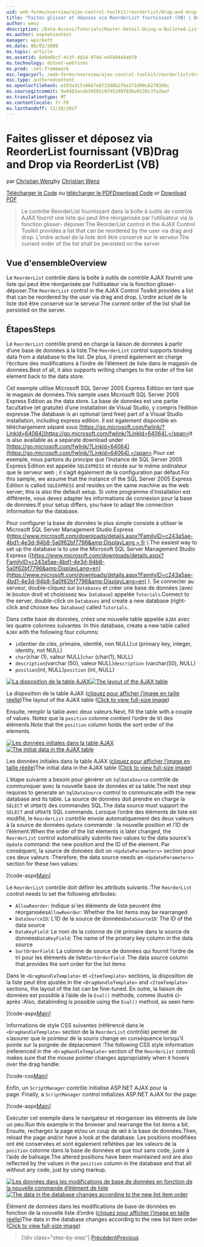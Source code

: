 ```yaml
---
uid: web-forms/overview/ajax-control-toolkit/reorderlist/drag-and-drop-via-reorderlist-vb
title: "Faites glisser et déposez via ReorderList fournissant (VB) | Documents Microsoft"
author: wenz
description: /Data-Access/Tutorials/Master-Detail-Using-a-Bulleted-List-of-Master-Records-with-a-Details-DataList-VB
ms.author: aspnetcontent
manager: wpickett
ms.date: 06/02/2008
ms.topic: article
ms.assetid: 848e6bcf-4c3f-4d14-974d-e45b9444ab79
ms.technology: dotnet-webforms
ms.prod: .net-framework
msc.legacyurl: /web-forms/overview/ajax-control-toolkit/reorderlist/drag-and-drop-via-reorderlist-vb
msc.type: authoredcontent
ms.openlocfilehash: e193a31fc86b7e8733d0b2fba371d99c62783d6c
ms.sourcegitcommit: 9a9483aceb34591c97451997036a9120c3fe2baf
ms.translationtype: MT
ms.contentlocale: fr-FR
ms.lasthandoff: 11/10/2017
---
```

<a name="drag-and-drop-via-reorderlist-vb"></a><span data-ttu-id="670ad-103">Faites glisser et déposez via ReorderList fournissant (VB)</span><span class="sxs-lookup"><span data-stu-id="670ad-103">Drag and Drop via ReorderList (VB)</span></span>
====================
<span data-ttu-id="670ad-104">par [Christian Wenz](https://github.com/wenz)</span><span class="sxs-lookup"><span data-stu-id="670ad-104">by [Christian Wenz](https://github.com/wenz)</span></span>

<span data-ttu-id="670ad-105">[Télécharger le Code](http://download.microsoft.com/download/9/3/f/93f8daea-bebd-4821-833b-95205389c7d0/ReorderList5.vb.zip) ou [télécharger le PDF](http://download.microsoft.com/download/2/d/c/2dc10e34-6983-41d4-9c08-f78f5387d32b/reorderlist5VB.pdf)</span><span class="sxs-lookup"><span data-stu-id="670ad-105">[Download Code](http://download.microsoft.com/download/9/3/f/93f8daea-bebd-4821-833b-95205389c7d0/ReorderList5.vb.zip) or [Download PDF](http://download.microsoft.com/download/2/d/c/2dc10e34-6983-41d4-9c08-f78f5387d32b/reorderlist5VB.pdf)</span></span>

> <span data-ttu-id="670ad-106">Le contrôle ReorderList fournissant dans la boîte à outils de contrôle AJAX fournit une liste qui peut être réorganisée par l’utilisateur via la fonction glisser- déposer.</span><span class="sxs-lookup"><span data-stu-id="670ad-106">The ReorderList control in the AJAX Control Toolkit provides a list that can be reordered by the user via drag and drop.</span></span> <span data-ttu-id="670ad-107">L’ordre actuel de la liste doit être conservé sur le serveur.</span><span class="sxs-lookup"><span data-stu-id="670ad-107">The current order of the list shall be persisted on the server.</span></span>


## <a name="overview"></a><span data-ttu-id="670ad-108">Vue d'ensemble</span><span class="sxs-lookup"><span data-stu-id="670ad-108">Overview</span></span>

<span data-ttu-id="670ad-109">Le `ReorderList` contrôle dans la boîte à outils de contrôle AJAX fournit une liste qui peut être réorganisée par l’utilisateur via la fonction glisser- déposer.</span><span class="sxs-lookup"><span data-stu-id="670ad-109">The `ReorderList` control in the AJAX Control Toolkit provides a list that can be reordered by the user via drag and drop.</span></span> <span data-ttu-id="670ad-110">L’ordre actuel de la liste doit être conservé sur le serveur.</span><span class="sxs-lookup"><span data-stu-id="670ad-110">The current order of the list shall be persisted on the server.</span></span>

## <a name="steps"></a><span data-ttu-id="670ad-111">Étapes</span><span class="sxs-lookup"><span data-stu-id="670ad-111">Steps</span></span>

<span data-ttu-id="670ad-112">Le `ReorderList` contrôle prend en charge la liaison de données à partir d’une base de données à la liste.</span><span class="sxs-lookup"><span data-stu-id="670ad-112">The `ReorderList` control supports binding data from a database to the list.</span></span> <span data-ttu-id="670ad-113">De plus, il prend également en charge l’écriture des modifications à l’ordre de l’élément de liste dans le magasin de données.</span><span class="sxs-lookup"><span data-stu-id="670ad-113">Best of all, it also supports writing changes to the order of the list element back to the data store.</span></span>

<span data-ttu-id="670ad-114">Cet exemple utilise Microsoft SQL Server 2005 Express Edition en tant que le magasin de données.</span><span class="sxs-lookup"><span data-stu-id="670ad-114">This sample uses Microsoft SQL Server 2005 Express Edition as the data store.</span></span> <span data-ttu-id="670ad-115">La base de données est une partie facultative (et gratuite) d’une installation de Visual Studio, y compris l’édition expresse.</span><span class="sxs-lookup"><span data-stu-id="670ad-115">The database is an optional (and free) part of a Visual Studio installation, including express edition.</span></span> <span data-ttu-id="670ad-116">Il est également disponible en téléchargement séparé sous [https://go.microsoft.com/fwlink/?LinkId=64064](https://go.microsoft.com/fwlink/?LinkId=64064).</span><span class="sxs-lookup"><span data-stu-id="670ad-116">It is also available as a separate download under [https://go.microsoft.com/fwlink/?LinkId=64064](https://go.microsoft.com/fwlink/?LinkId=64064).</span></span> <span data-ttu-id="670ad-117">Pour cet exemple, nous partons du principe que l’instance de SQL Server 2005 Express Edition est appelée `SQLEXPRESS` et réside sur le même ordinateur que le serveur web ; il s’agit également de la configuration par défaut.</span><span class="sxs-lookup"><span data-stu-id="670ad-117">For this sample, we assume that the instance of the SQL Server 2005 Express Edition is called `SQLEXPRESS` and resides on the same machine as the web server; this is also the default setup.</span></span> <span data-ttu-id="670ad-118">Si votre programme d’installation est différente, vous devez adapter les informations de connexion pour la base de données.</span><span class="sxs-lookup"><span data-stu-id="670ad-118">If your setup differs, you have to adapt the connection information for the database.</span></span>

<span data-ttu-id="670ad-119">Pour configurer la base de données le plus simple consiste à utiliser le Microsoft SQL Server Management Studio Express ([https://www.microsoft.com/downloads/details.aspx?FamilyID=c243a5ae-4bd1-4e3d-94b8-5a0f62bf7796&amp;DisplayLang = fr](https://www.microsoft.com/downloads/details.aspx?FamilyID=c243a5ae-4bd1-4e3d-94b8-5a0f62bf7796&amp;DisplayLang=en) ).</span><span class="sxs-lookup"><span data-stu-id="670ad-119">The easiest way to set up the database is to use the Microsoft SQL Server Management Studio Express ([https://www.microsoft.com/downloads/details.aspx?FamilyID=c243a5ae-4bd1-4e3d-94b8-5a0f62bf7796&amp;DisplayLang=en](https://www.microsoft.com/downloads/details.aspx?FamilyID=c243a5ae-4bd1-4e3d-94b8-5a0f62bf7796&amp;DisplayLang=en) ).</span></span> <span data-ttu-id="670ad-120">Se connecter au serveur, double-cliquez sur `Databases` et créer une base de données (avec le bouton droit et choisissez `New Database`) appelée `Tutorials`.</span><span class="sxs-lookup"><span data-stu-id="670ad-120">Connect to the server, double-click on `Databases` and create a new database (right-click and choose `New Database`) called `Tutorials`.</span></span>

<span data-ttu-id="670ad-121">Dans cette base de données, créez une nouvelle table appelée `AJAX` avec les quatre colonnes suivantes :</span><span class="sxs-lookup"><span data-stu-id="670ad-121">In this database, create a new table called `AJAX` with the following four columns:</span></span>

- <span data-ttu-id="670ad-122">`id`(entier de clés, primaire, identité, non NULL)</span><span class="sxs-lookup"><span data-stu-id="670ad-122">`id` (primary key, integer, identity, not NULL)</span></span>
- <span data-ttu-id="670ad-123">`char`(char (1), valeur NULL)</span><span class="sxs-lookup"><span data-stu-id="670ad-123">`char` (char(1), NULL)</span></span>
- <span data-ttu-id="670ad-124">`description`(varchar (50), valeur NULL)</span><span class="sxs-lookup"><span data-stu-id="670ad-124">`description` (varchar(50), NULL)</span></span>
- <span data-ttu-id="670ad-125">`position`(int, NULL)</span><span class="sxs-lookup"><span data-stu-id="670ad-125">`position` (int, NULL)</span></span>


<span data-ttu-id="670ad-126">[![La disposition de la table AJAX](drag-and-drop-via-reorderlist-vb/_static/image2.png)](drag-and-drop-via-reorderlist-vb/_static/image1.png)</span><span class="sxs-lookup"><span data-stu-id="670ad-126">[![The layout of the AJAX table](drag-and-drop-via-reorderlist-vb/_static/image2.png)](drag-and-drop-via-reorderlist-vb/_static/image1.png)</span></span>

<span data-ttu-id="670ad-127">La disposition de la table AJAX ([cliquez pour afficher l’image en taille réelle](drag-and-drop-via-reorderlist-vb/_static/image3.png))</span><span class="sxs-lookup"><span data-stu-id="670ad-127">The layout of the AJAX table ([Click to view full-size image](drag-and-drop-via-reorderlist-vb/_static/image3.png))</span></span>


<span data-ttu-id="670ad-128">Ensuite, remplir la table avec deux valeurs.</span><span class="sxs-lookup"><span data-stu-id="670ad-128">Next, fill the table with a couple of values.</span></span> <span data-ttu-id="670ad-129">Notez que la `position` colonne contient l’ordre de tri des éléments.</span><span class="sxs-lookup"><span data-stu-id="670ad-129">Note that the `position` column holds the sort order of the elements.</span></span>


<span data-ttu-id="670ad-130">[![Les données initiales dans la table AJAX](drag-and-drop-via-reorderlist-vb/_static/image5.png)](drag-and-drop-via-reorderlist-vb/_static/image4.png)</span><span class="sxs-lookup"><span data-stu-id="670ad-130">[![The initial data in the AJAX table](drag-and-drop-via-reorderlist-vb/_static/image5.png)](drag-and-drop-via-reorderlist-vb/_static/image4.png)</span></span>

<span data-ttu-id="670ad-131">Les données initiales dans la table AJAX ([cliquez pour afficher l’image en taille réelle](drag-and-drop-via-reorderlist-vb/_static/image6.png))</span><span class="sxs-lookup"><span data-stu-id="670ad-131">The initial data in the AJAX table ([Click to view full-size image](drag-and-drop-via-reorderlist-vb/_static/image6.png))</span></span>


<span data-ttu-id="670ad-132">L’étape suivante a besoin pour générer un `SqlDataSource` contrôle de communiquer avec la nouvelle base de données et sa table.</span><span class="sxs-lookup"><span data-stu-id="670ad-132">The next step requires to generate an `SqlDataSource` control to communicate with the new database and its table.</span></span> <span data-ttu-id="670ad-133">La source de données doit prendre en charge la `SELECT` et `UPDATE` des commandes SQL.</span><span class="sxs-lookup"><span data-stu-id="670ad-133">The data source must support the `SELECT` and `UPDATE` SQL commands.</span></span> <span data-ttu-id="670ad-134">Lorsque l’ordre des éléments de liste est modifié, le `ReorderList` contrôle envoie automatiquement des deux valeurs à la source de données `Update` commande : la nouvelle position et l’ID de l’élément.</span><span class="sxs-lookup"><span data-stu-id="670ad-134">When the order of the list elements is later changed, the `ReorderList` control automatically submits two values to the data source's `Update` command: the new position and the ID of the element.</span></span> <span data-ttu-id="670ad-135">Par conséquent, la source de données doit un `<UpdateParameters>` section pour ces deux valeurs :</span><span class="sxs-lookup"><span data-stu-id="670ad-135">Therefore, the data source needs an `<UpdateParameters>` section for these two values:</span></span>

[!code-aspx[Main](drag-and-drop-via-reorderlist-vb/samples/sample1.aspx)]

<span data-ttu-id="670ad-136">Le `ReorderList` contrôle doit définir les attributs suivants :</span><span class="sxs-lookup"><span data-stu-id="670ad-136">The `ReorderList` control needs to set the following attributes:</span></span>

- <span data-ttu-id="670ad-137">`AllowReorder`: Indique si les éléments de liste peuvent être réorganisées</span><span class="sxs-lookup"><span data-stu-id="670ad-137">`AllowReorder`: Whether the list items may be rearranged</span></span>
- <span data-ttu-id="670ad-138">`DataSourceID`: L’ID de la source de données</span><span class="sxs-lookup"><span data-stu-id="670ad-138">`DataSourceID`: The ID of the data source</span></span>
- <span data-ttu-id="670ad-139">`DataKeyField`: Le nom de la colonne de clé primaire dans la source de données</span><span class="sxs-lookup"><span data-stu-id="670ad-139">`DataKeyField`: The name of the primary key column in the data source</span></span>
- <span data-ttu-id="670ad-140">`SortOrderField`: La colonne de source de données qui fournit l’ordre de tri pour les éléments de liste</span><span class="sxs-lookup"><span data-stu-id="670ad-140">`SortOrderField`: The data source column that provides the sort order for the list items</span></span>

<span data-ttu-id="670ad-141">Dans le `<DragHandleTemplate>` et `<ItemTemplate>` sections, la disposition de la liste peut être ajustée.</span><span class="sxs-lookup"><span data-stu-id="670ad-141">In the `<DragHandleTemplate>` and `<ItemTemplate>` sections, the layout of the list can be fine-tuned.</span></span> <span data-ttu-id="670ad-142">En outre, la liaison de données est possible à l’aide de la `Eval()` méthode, comme illustré ci-après :</span><span class="sxs-lookup"><span data-stu-id="670ad-142">Also, databinding is possible using the `Eval()` method, as seen here:</span></span>

[!code-aspx[Main](drag-and-drop-via-reorderlist-vb/samples/sample2.aspx)]

<span data-ttu-id="670ad-143">Informations de style CSS suivantes (référencé dans le `<DragHandleTemplate>` section de la `ReorderList` contrôle) permet de s’assurer que le pointeur de la souris change en conséquence lorsqu’il pointe sur la poignée de déplacement :</span><span class="sxs-lookup"><span data-stu-id="670ad-143">The following CSS style information (referenced in the `<DragHandleTemplate>` section of the `ReorderList` control) makes sure that the mouse pointer changes appropriately when it hovers over the drag handle:</span></span>

[!code-css[Main](drag-and-drop-via-reorderlist-vb/samples/sample3.css)]

<span data-ttu-id="670ad-144">Enfin, un `ScriptManager` contrôle initialise ASP.NET AJAX pour la page :</span><span class="sxs-lookup"><span data-stu-id="670ad-144">Finally, a `ScriptManager` control initializes ASP.NET AJAX for the page:</span></span>

[!code-aspx[Main](drag-and-drop-via-reorderlist-vb/samples/sample4.aspx)]

<span data-ttu-id="670ad-145">Exécuter cet exemple dans le navigateur et réorganiser les éléments de liste un peu.</span><span class="sxs-lookup"><span data-stu-id="670ad-145">Run this example in the browser and rearrange the list items a bit.</span></span> <span data-ttu-id="670ad-146">Ensuite, rechargez la page et/ou un coup de œil à la base de données.</span><span class="sxs-lookup"><span data-stu-id="670ad-146">Then, reload the page and/or have a look at the database.</span></span> <span data-ttu-id="670ad-147">Les positions modifiées ont été conservées et sont également reflétées par les valeurs de la `position` colonne dans la base de données et que tout sans code, juste à l’aide de balisage.</span><span class="sxs-lookup"><span data-stu-id="670ad-147">The altered positions have been maintained and are also reflected by the values in the `position` column in the database and that all without any code, just by using markup.</span></span>


<span data-ttu-id="670ad-148">[![Les données dans les modifications de base de données en fonction de la nouvelle commande d’élément de liste](drag-and-drop-via-reorderlist-vb/_static/image8.png)](drag-and-drop-via-reorderlist-vb/_static/image7.png)</span><span class="sxs-lookup"><span data-stu-id="670ad-148">[![The data in the database changes according to the new list item order](drag-and-drop-via-reorderlist-vb/_static/image8.png)](drag-and-drop-via-reorderlist-vb/_static/image7.png)</span></span>

<span data-ttu-id="670ad-149">Élément de données dans les modifications de base de données en fonction de la nouvelle liste d’ordre ([cliquez pour afficher l’image en taille réelle](drag-and-drop-via-reorderlist-vb/_static/image9.png))</span><span class="sxs-lookup"><span data-stu-id="670ad-149">The data in the database changes according to the new list item order ([Click to view full-size image](drag-and-drop-via-reorderlist-vb/_static/image9.png))</span></span>

>[!div class="step-by-step"]
[<span data-ttu-id="670ad-150">Précédent</span><span class="sxs-lookup"><span data-stu-id="670ad-150">Previous</span></span>](using-postbacks-with-reorderlist-vb.md)
